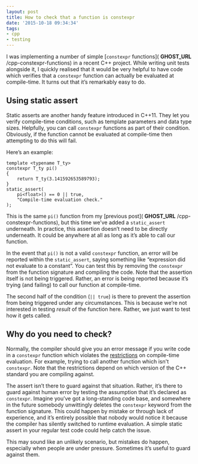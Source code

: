 ```yaml
---
layout: post
title: How to check that a function is constexpr
date: '2015-10-18 09:34:34'
tags:
- cpp
- testing
---
```


I was implementing a number of simple [`constexpr` functions]( __GHOST_URL__ /cpp-constexpr-functions) in a recent C++ project. While writing unit tests alongside it, I quickly realised that it would be very helpful to have code which verifies that a `constexpr` function can actually be evaluated at compile-time. It turns out that it’s remarkably easy to do.

## Using static assert

Static asserts are another handy feature introduced in C++11. They let you verify compile-time conditions, such as template parameters and data type sizes. Helpfully, you can call `constexpr` functions as part of their condition. Obviously, if the function cannot be evaluated at compile-time then attempting to do this will fail.

Here’s an example:

    template <typename T_ty>
    constexpr T_ty pi()
    {
        return T_ty(3.141592653589793);
    }
    static_assert(
        pi<float>() == 0 || true,
        "Compile-time evaluation check."
    );

This is the same `pi()` function from my [previous post]( __GHOST_URL__ /cpp-constexpr-functions), but this time we’ve added a `static_assert` underneath. In practice, this assertion doesn’t need to be directly underneath. It could be anywhere at all as long as it’s able to call our function.

In the event that `pi()` is not a valid `constexpr` function, an error will be reported within the `static_assert`, saying something like “expression did not evaluate to a constant”. You can test this by removing the `constexpr` from the function signature and compiling the code. Note that the assertion itself is not being triggered. Rather, an error is being reported because it’s trying (and failing) to call our function at compile-time.

The second half of the condition (`|| true`) is there to prevent the assertion from being triggered under any circumstances. This is because we’re not interested in testing _result_ of the function here. Rather, we just want to test how it gets called.

## Why do you need to check?

Normally, the compiler should give you an error message if you write code in a `constexpr` function which violates the [restrictions](http://en.cppreference.com/w/cpp/language/constexpr) on compile-time evaluation. For example, trying to call another function which isn't `constexpr`. Note that the restrictions depend on which version of the C++ standard you are compiling against.

The assert isn’t there to guard against that situation. Rather, it’s there to guard against human error by testing the assumption that it’s declared as `constexpr`. Imagine you’ve got a long-standing code base, and somewhere in the future somebody unwittingly deletes the `constexpr` keyword from the function signature. This could happen by mistake or through lack of experience, and it’s entirely possible that nobody would notice it because the compiler has silently switched to runtime evaluation. A simple static assert in your regular test code could help catch the issue.

This may sound like an unlikely scenario, but mistakes do happen, especially when people are under pressure. Sometimes it’s useful to guard against them.

<!--kg-card-end: markdown-->